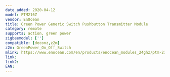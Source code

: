 ```yaml
---
date_added: 2020-04-12
model: PTM216Z
vendor: EnOcean
title: Green Power Generic Switch Pushbutton Transmitter Module 
category: remote
supports: action, green power
zigbeemodel: ['']
compatible: [deconz,z2m]
z2m: GreenPower_On_Off_Switch
mlink: https://www.enocean.com/en/products/enocean_modules_24ghz/ptm-216z/
link: 
link2: 
EAN: 
---
```

